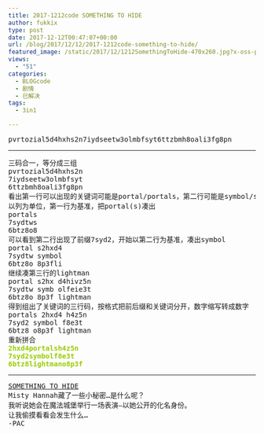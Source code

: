 ```yaml
---
title: 2017-1212code SOMETHING TO HIDE
author: fukkix
type: post
date: 2017-12-12T00:47:07+00:00
url: /blog/2017/12/12/2017-1212code-something-to-hide/
featured_image: /static/2017/12/1212SomethingToHide-470x260.jpg?x-oss-process=image/resize,m_fill,w_470,h_220
views:
  - "51"
categories:
  - BLOGcode
  - 剧情
  - 已解决
tags:
  - 3in1

---
```

<pre>pvrtozial5d4hxhs2n7iydseetw3olmbfsyt6ttzbmh8oali3fg8pn<!--more--></pre>

* * *

<pre>三码合一，等分成三组
pvrtozial5d4hxhs2n
7iydseetw3olmbfsyt
6ttzbmh8oali3fg8pn 
看出第一行可以出现的关键词可能是portal/portals，第二行可能是symbol/symbols，第三行是lightman
以列为单位，第一行为基准，把portal(s)凑出
portals
7sydtws
6btz8o8
可以看到第二行出现了前缀7syd2，开始以第二行为基准，凑出symbol
portal s2hxd4
7sydtw symbol 
6btz8o 8p3fli
继续凑第三行的lightman
portal s2hx d4hivz5n
7sydtw symb olfeie3t
6btz8o 8p3f lightman
得到组出了关键词的三行码，按格式把前后缀和关键词分开，数字缩写转成数字
portals 2hxd4 h4z5n
7syd2 symbol f8e3t
6btz8 o8p3f lightman
重新拼合
<span style="color: #99cc00;"><strong>2hxd4portalsh4z5n</strong></span>
<span style="color: #99cc00;"><strong>7syd2symbolf8e3t</strong></span>
<span style="color: #99cc00;"><strong>6btz8lightmano8p3f</strong></span></pre>

* * *

<pre><a href="http://investigate.ingress.com/2017/12/12/something-to-hide/">SOMETHING TO HIDE</a>
Misty Hannah藏了一些小秘密…是什么呢？
我听说她会在魔法城堡举行一场表演—以她公开的化名身份。
让我偷摸看看会发生什么…
-PAC</pre>